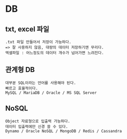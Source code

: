 # DB

## txt, excel 파일

```
.txt 파일 만들어서 저장이 가능하다.
=> 잘 사용하지 않음, 대량의 데이터 저장하기엔 무리다.
엑셀파일 : 어느정도의 데이터 개수가 넘어가면 느려진다.
```

## 관계형 DB

```
대부분 SQL이라는 언어를 사용해야 된다.
빠르고 효율적이다.
MySQL / MariaDB / Oracle / MS SQL Server
```

## NoSQL

```
Object 자료형으로 입출력 가능하다.
데이터 입출력에만 신경 쓸 수 있다.
Dynamo / Oracle NoSQL / MongoDB / Redis / Cassandra
```
